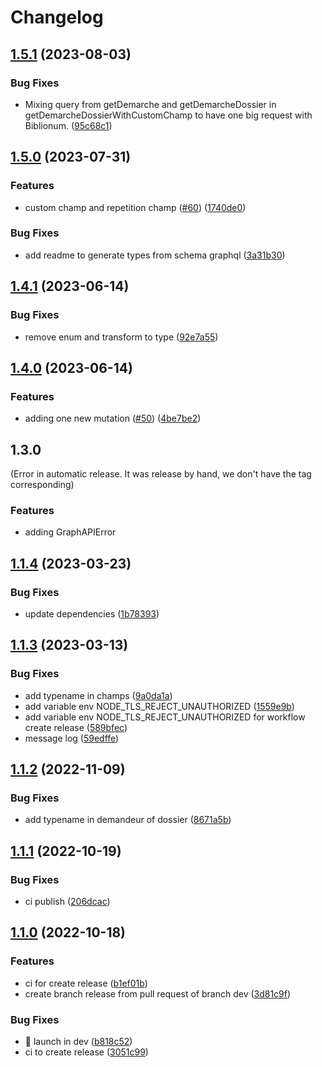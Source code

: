 # Changelog

## [1.5.1](https://github.com/dnum-mi/ds-api-client/compare/v1.5.0...v1.5.1) (2023-08-03)


### Bug Fixes

* Mixing query from getDemarche and getDemarcheDossier in getDemarcheDossierWithCustomChamp to have one big request with Biblionum. ([95c68c1](https://github.com/dnum-mi/ds-api-client/commit/95c68c1e8189520345cae6b758c9ed5a8ff136ba))

## [1.5.0](https://github.com/dnum-mi/ds-api-client/compare/v1.4.1...v1.5.0) (2023-07-31)


### Features

* custom champ and repetition champ ([#60](https://github.com/dnum-mi/ds-api-client/issues/60)) ([1740de0](https://github.com/dnum-mi/ds-api-client/commit/1740de002a77cc2010bebf1a71b2a5729ab940e6))


### Bug Fixes

* add readme to generate types from schema graphql ([3a31b30](https://github.com/dnum-mi/ds-api-client/commit/3a31b301366562a25ba7077a53191ec2c1d0eb79))

## [1.4.1](https://github.com/dnum-mi/ds-api-client/compare/v1.4.0...v1.4.1) (2023-06-14)


### Bug Fixes

* remove  enum and transform to type ([92e7a55](https://github.com/dnum-mi/ds-api-client/commit/92e7a55679c82656dfbf7ef69ab374c975d189de))

## [1.4.0](https://github.com/dnum-mi/ds-api-client/compare/v1.1.4...v1.4.0) (2023-06-14)

### Features

* adding one new mutation ([#50](https://github.com/dnum-mi/ds-api-client/issues/50)) ([4be7be2](https://github.com/dnum-mi/ds-api-client/commit/4be7be27543338131243d07efccee3c862353b9e))

## 1.3.0
(Error in automatic release. It was release by hand, we don't have the tag corresponding)
### Features

* adding GraphAPIError


## [1.1.4](https://github.com/dnum-mi/ds-api-client/compare/v1.1.3...v1.1.4) (2023-03-23)


### Bug Fixes

* update dependencies ([1b78393](https://github.com/dnum-mi/ds-api-client/commit/1b783939d17be40bf4d408499c37806274b51316))

## [1.1.3](https://github.com/LAB-MI/ds-api-client/compare/v1.1.2...v1.1.3) (2023-03-13)


### Bug Fixes

* add typename in champs ([9a0da1a](https://github.com/LAB-MI/ds-api-client/commit/9a0da1a944ccc570330bd350cd98b90d3df33714))
* add variable env NODE_TLS_REJECT_UNAUTHORIZED ([1559e9b](https://github.com/LAB-MI/ds-api-client/commit/1559e9bba6aea8690ae7ceeec2af2dcb1198c845))
* add variable env NODE_TLS_REJECT_UNAUTHORIZED for workflow create release ([589bfec](https://github.com/LAB-MI/ds-api-client/commit/589bfec9a99c51ab6f920ff8138f7caeddeda5e5))
* message log ([59edffe](https://github.com/LAB-MI/ds-api-client/commit/59edffe247bf835f59b6dfe52d9056092f0c7418))

## [1.1.2](https://github.com/LAB-MI/ds-api-client/compare/v1.1.1...v1.1.2) (2022-11-09)


### Bug Fixes

* add typename in demandeur of dossier ([8671a5b](https://github.com/LAB-MI/ds-api-client/commit/8671a5ba44c7fde1f648975342c3c0afbbbb00c2))

## [1.1.1](https://github.com/LAB-MI/ds-api-client/compare/1.1.0...v1.1.1) (2022-10-19)


### Bug Fixes

* ci publish ([206dcac](https://github.com/LAB-MI/ds-api-client/commit/206dcac8950803ae17540338a391966270aa08ae))

## [1.1.0](https://github.com/LAB-MI/ds-api-client/compare/1.0.2...v1.1.0) (2022-10-18)


### Features

* ci for create release ([b1ef01b](https://github.com/LAB-MI/ds-api-client/commit/b1ef01bc74fafeeb2cba3051e3c671d763ab576e))
* create branch release from pull request of branch dev ([3d81c9f](https://github.com/LAB-MI/ds-api-client/commit/3d81c9ff69ca4a2729aa9b9f565b4af5a9e73652))


### Bug Fixes

* :construction_worker: launch in dev ([b818c52](https://github.com/LAB-MI/ds-api-client/commit/b818c529f6e5dc8d53d72804a05387a10d16428e))
* ci to create release ([3051c99](https://github.com/LAB-MI/ds-api-client/commit/3051c99d37849fbe0ca83edf9cf0b8fbadc7c672))
